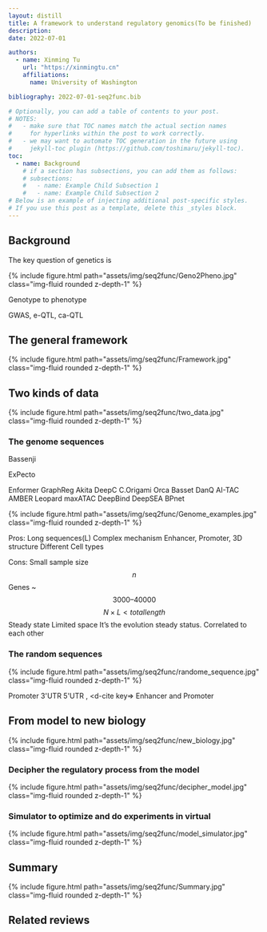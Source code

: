 ```yaml
---
layout: distill
title: A framework to understand regulatory genomics(To be finished)
description:
date: 2022-07-01

authors:
  - name: Xinming Tu
    url: "https://xinmingtu.cn"
    affiliations:
      name: University of Washington

bibliography: 2022-07-01-seq2func.bib

# Optionally, you can add a table of contents to your post.
# NOTES:
#   - make sure that TOC names match the actual section names
#     for hyperlinks within the post to work correctly.
#   - we may want to automate TOC generation in the future using
#     jekyll-toc plugin (https://github.com/toshimaru/jekyll-toc).
toc:
  - name: Background
    # if a section has subsections, you can add them as follows:
    # subsections:
    #   - name: Example Child Subsection 1
    #   - name: Example Child Subsection 2
# Below is an example of injecting additional post-specific styles.
# If you use this post as a template, delete this _styles block.
---
```


## Background

The key question of genetics is

<div class="row mt-3">
    <div class="col-sm mt-3 mt-md-0">
        {% include figure.html path="assets/img/seq2func/Geno2Pheno.jpg" class="img-fluid rounded z-depth-1" %}
    </div>
</div>

Genotype to phenotype

GWAS, e-QTL, ca-QTL

## The general framework

<div class="row mt-3">
    <div class="col-sm mt-3 mt-md-0">
        {% include figure.html path="assets/img/seq2func/Framework.jpg" class="img-fluid rounded z-depth-1" %}
    </div>
</div>

## Two kinds of data

<div class="row mt-3">
    <div class="col-sm mt-3 mt-md-0">
        {% include figure.html path="assets/img/seq2func/two_data.jpg" class="img-fluid rounded z-depth-1" %}
    </div>
</div>

### The genome sequences

Bassenji <d-cite key="kelley2018sequential"></d-cite>

ExPecto <d-cite key="zhou2018deep"></d-cite>

Enformer <d-cite key="avsec2021effective"></d-cite>
GraphReg <d-cite key="karbalayghareh2022chromatin"></d-cite>
Akita <d-cite key="fudenberg2020predicting"></d-cite>
DeepC <d-cite key="schwessinger2020deepc"></d-cite>
C.Origami <d-cite key="schwessinger2020deepc"></d-cite>
Orca <d-cite key="zhou2022sequence"></d-cite>
Basset <d-cite key="kelley2016basset"></d-cite>
DanQ <d-cite key="quang2016danq"></d-cite>
AI-TAC <d-cite key="maslova2020deep"></d-cite>
AMBER <d-cite key="zhang2021automated"></d-cite>
Leopard <d-cite key="li2021fast"></d-cite>
maxATAC <d-cite key="cazares2022maxatac"></d-cite>
DeepBind <d-cite key="alipanahi2015predicting"></d-cite>
DeepSEA <d-cite key="zhou2015predicting"></d-cite>
BPnet <d-cite key="avsec2021base"></d-cite>

<div class="row mt-3">
    <div class="col-sm mt-3 mt-md-0">
        {% include figure.html path="assets/img/seq2func/Genome_examples.jpg" class="img-fluid rounded z-depth-1" %}
    </div>
</div>

Pros:
Long sequences(L)
Complex mechanism
Enhancer, Promoter, 3D structure
Different Cell types

Cons:
Small sample size $$ n $$
Genes ~ $$ 3000 – 40000 $$
$$ N \times L < total length $$
Steady state
Limited space
It’s the evolution steady status.
Correlated to each other

### The random sequences

<div class="row mt-3">
    <div class="col-sm mt-3 mt-md-0">
        {% include figure.html path="assets/img/seq2func/randome_sequence.jpg" class="img-fluid rounded z-depth-1" %}
    </div>
</div>

Promoter <d-cite key="de2020deciphering, vaishnav2022evolution"></d-cite>
3'UTR <d-cite key="griesemer2021genome"></d-cite>
5'UTR <d-cite key="sample2019human, cuperus2017deep"></d-cite>, <d-cite key=></d-cite>
Enhancer and Promoter <d-cite key="sahu2022sequence"></d-cite>

## From model to new biology

<div class="row mt-3">
    <div class="col-sm mt-3 mt-md-0">
        {% include figure.html path="assets/img/seq2func/new_biology.jpg" class="img-fluid rounded z-depth-1" %}
    </div>
</div>

### Decipher the regulatory process from the model

<div class="row mt-3">
    <div class="col-sm mt-3 mt-md-0">
        {% include figure.html path="assets/img/seq2func/decipher_model.jpg" class="img-fluid rounded z-depth-1" %}
    </div>
</div>

### Simulator to optimize and do experiments in virtual

<div class="row mt-3">
    <div class="col-sm mt-3 mt-md-0">
        {% include figure.html path="assets/img/seq2func/model_simulator.jpg" class="img-fluid rounded z-depth-1" %}
    </div>
</div>

## Summary

<div class="row mt-3">
    <div class="col-sm mt-3 mt-md-0">
        {% include figure.html path="assets/img/seq2func/Summary.jpg" class="img-fluid rounded z-depth-1" %}
    </div>
</div>

## Related reviews
